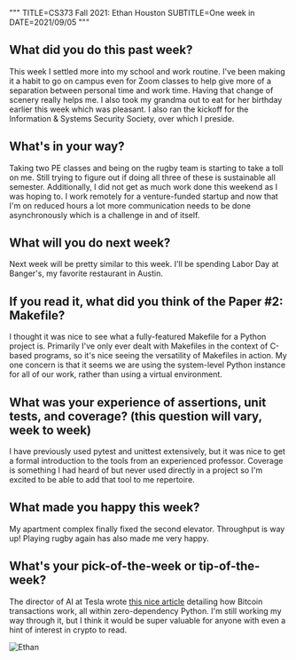 """
TITLE=CS373 Fall 2021: Ethan Houston
SUBTITLE=One week in
DATE=2021/09/05
"""

## What did you do this past week?
This week I settled more into my school and work routine. I've been making it a habit to go on campus even for Zoom classes to help give more of a separation between personal time and work time. Having that change of scenery really helps me. I also took my grandma out to eat for her birthday earlier this week which was pleasant. I also ran the kickoff for the Information & Systems Security Society, over which I preside.
## What's in your way?
Taking two PE classes and being on the rugby team is starting to take a toll on me. Still trying to figure out if doing all three of these is sustainable all semester. Additionally, I did not get as much work done this weekend as I was hoping to. I work remotely for a venture-funded startup and now that I'm on reduced hours a lot more communication needs to be done asynchronously which is a challenge in and of itself.
## What will you do next week?
Next week will be pretty similar to this week. I'll be spending Labor Day at Banger's, my favorite restaurant in Austin.
## If you read it, what did you think of the Paper #2: Makefile?
I thought it was nice to see what a fully-featured Makefile for a Python project is. Primarily I've only ever dealt with Makefiles in the context of C-based programs, so it's nice seeing the versatility of Makefiles in action. My one concern is that it seems we are using the system-level Python instance for all of our work, rather
than using a virtual environment.
## What was your experience of assertions, unit tests, and coverage? (this question will vary, week to week)
I have previously used pytest and unittest extensively, but it was nice to get a formal introduction to the tools from an experienced professor. Coverage is something I had heard of but never used directly in a project so I'm excited to be able to add that tool to me repertoire.
## What made you happy this week?
My apartment complex finally fixed the second elevator. Throughput is way up! Playing rugby again has also made me very happy.
## What's your pick-of-the-week or tip-of-the-week?
The director of AI at Tesla wrote [this nice article](http://karpathy.github.io/2021/06/21/blockchain/) detailing how Bitcoin transactions work, all within zero-dependency Python. I'm still working my way through it, but I think it would be super valuable for anyone with even a hint of interest in crypto to read.

![Ethan](../../../img/sarosa_small.jpg)